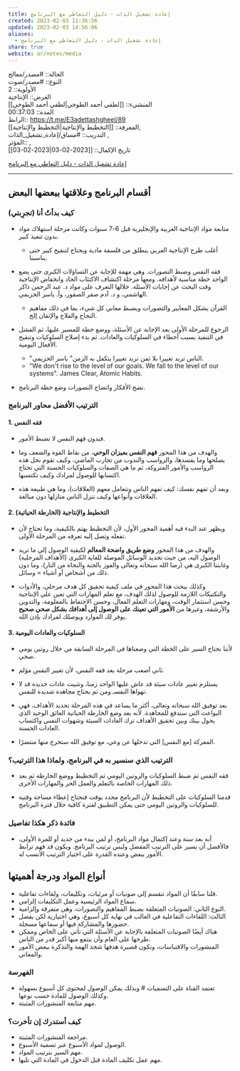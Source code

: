 ```yaml
---
title: إعادة تشغيل الذات - دليل التعاطي مع البرنامج
created: 2023-02-03 11:36:56
updated: 2023-02-03 14:56:06
aliases:
  - إعادة تشغيل الذات - دليل التعاطي مع البرنامج
share: true
website: ar/notes/media
---
```


الحالة:: #مصدر/معالج  
النوع:: #مصدر/صوت  
اﻷولوية:: 2  
الغرض:: الإنتاجية  
المنشيء:: [[لطفي أحمد الطوخي|لطفي أحمد الطوخي]]  
المدة:: 00:37:03  
الرابط:: <https://t.me/E3adettashgheel/89>  
المعرفة:: [[التخطيط واﻹنتاجية|التخطيط واﻹنتاجية]],  
التدريب:: #مساق/إعادة_تشغيل_الذات ,  
المؤثر:: ,  
تاريخ اﻹكمال:: [[2023-02-03|2023-02-03]]

[إعادة تشغيل الذات - دليل التعاطي مع البرنامج](https://t.me/E3adettashgheel/89)

---

## أقسام البرنامج وعلاقتها ببعضها البعض

### كيف بدأتُ أنا (تجرِبتي)

- متابعة مواد اﻹنتاجية العربية واﻹنجليزية قبل 6-7 سنوات وكانت مرحلة استهلاك مواد بدون تنفيذ كبير.

  - أغلب طرح اﻹنتاجية الغربي ينطلق من فلسفة مادية ويحتاج لتنقيح كبير حتى يناسبنا.

- فقه النفس وضبط التصورات. وهي مهمة للإجابة عن التساؤلات الكبرى حتى يضع الواحد خطة مناسبة لأهدافه. ومعها مرحلة اكتشاف الاكتئاب الحاد وانخفاض الإنتاجية وقت البحث عن إجابات اﻷسئلة. خلالها التعرف على مواد د. عبد الرحمن ذاكر الهاشمي، و د. آدم صقر الصقور، وأ. ياسر الحزيمي.

  - القرآن يشكل المعايير والتصورات ويضبط معاني كل شيء، بما في ذلك مفاهيم النجاح والفلاح واﻹتقان إلخ.

- الرجوع للمرحلة اﻷولى بعد اﻹجابة عن الأسئلة، ووضع خطة للمسير عليها، ثم الفشل في التنفيذ بسبب أخطاء في السلوكيات والعادات. ثم بدء إصلاح السلوكيات وتنقيح الأفعال اليومية.

  - "الناس تريد تغييرا بلا ثمن تريد تغييرا يتكفل به الزمن" ياسر الحزيمي.
  - "We don't rise to the level of our goals. We fall to the level of our systems". James Clear, Atomic Habits.

- نضج الأفكار واتضاح التصورات وضع خطة البرنامج.

### الترتيب الأفضل محاور البرنامج

#### 1. فقه النفس

- فبدون فهم النفس لا تضبط اﻷمور.

- والهدف من هذا المحور **فهم النفس بميزان الوحي**، من نقاط القوة والضعف وما يصلحها وما يفسدها، والرواسب والندوب من تجارب الماضي، وكيف تقوم بحل هذه الرواسب والأمور المتروكة، ثم ما هي الصفات والسلوكيات الحسنة التي تحتاج اكتسابها للوصول لمرادك وكيف تكتسبها.

- وبعد أن تفهم نفسك: كيف تفهم الناس وتتعامل معهم (العلاقات)، وما هي طبيعة هذه العلاقات وأنواعها وكيف تنزل الناس منازلها دون مبالغة.

#### 2. التخطيط واﻹنتاجية (الخارطة الحياتية)

- ويظهر عند البدء فيه أهمية المحور الأول، ﻷن التخطيط يهتم بالكيفية، وما تحتاج لأن تفعله وتصل إليه تعرفه من المرحلة اﻷولى.

- والهدف من هذا المحور **وضع طريق واضحة المعالم** لكيفية الوصول إلي ما تريد الوصول اليه، من حيث تحديد الوسائل الموصلة للغاية الكبرى (الأهداف المرحلية) وغايتنا الكبرى هي (رضا الله سبحانه وتعالى والفوز بالجنة والنجاة من النار)، وما دون ذلك من أشخاص أو أشياء = وسائل.

- وكذلك يبحث هذا المحور في ملف كيفية تحقيق كل هدف مرحلي، والأدوات والتكتيكات اللازمة للوصول لذلك الهدف، مع تعلم المهارات التي تعين علي الإنتاجية وحسن استثمار الوقت، ومهارات التعلم الفعال، وحسن الاحتفاظ بالمعلومة، والتدوين والأرشفة، وغيرها من **الأمور التي تعينك على الوصول إلى أهدافك بشكل صحي صحيح** يوفر لك الموارد ويوصلك لمرادك بإذن الله.

#### 3. السلوكيات والعادات اليومية

- ﻷننا نحتاج السير على الخطة التي وضعناها في المرحلة السابقة من خلال روتين يومي صحي.

- ثاني أصعب مرحلة بعد فقه النفس، ﻷن تغيير النفس مؤلم.

- يستلزم تغيير عادات سيئة قد عاش عليها الواحد زمنا، وتثبيت عادات جديدة قد لا تهواها النفسـ ومن ثم يحتاج مجاهدة شديدة للنفس.

- بعد توفيق الله سبحانه وتعالى، أكثر ما يساعد في هذه المرحلة تحديد اﻷهداف، فهي البواعث التي ستدفع للمجاهدة. لأنه بعد وضع الخارطة الحياتية العائق الوحيد الذي يحول بينك وبين تحقيق الأهداف ترك العادات السيئة وشهوات النفس واكتساب العادات الحسنة.

- المعركة [مع النفس] التي تدخلها عن وعي، مع توفيق الله ستخرج منها منتصرًا.

### الترتيب الذي سنسير به في البرنامج، ولماذا هذا الترتيب؟

- فقه النفس ثم ضبط السلوكيات والروتين اليومي ثم التخطيط ووضع الخارطة ثم بعد ذلك المهارات الخاصة بالتعلم والعمل الحر والمهارات الأخرى.

- قدمنا السلوكيات على التخطيط ﻷن البرنامج محدد بوقت فنحتاج إعطاء مساحة وقتية للسلوكيات والروتين اليومي حتى يمكن التطبيق لفترة كافية خلال فترة البرنامج.

### فائدة ذكر هكذا تفاصيل

- أنه بعد سنة وعند إكتمال مواد البرنامج، أو لمن يبدء من جديد أو للمرة اﻷولى، فاﻷفضل أن يسير على الترتيب المفضل وليس ترتيب البرنامج. ويكون قد فهم ترابط اﻷمور ببعض وعنده القدرة على اختيار الترتيب اﻷنسب له.

## أنواع المواد ودرجة أهميتها

- قلنا سابقًا أن المواد تنقسم إلى صوتيات أو مرئيات، وتكليفات، ولقاءات تفاعلية.
- سماع المواد الرئيسية وعمل التكليفات إلزامي.
- النوع الثاني: الصوتيات المتعلقة بضبط المفاهيم والتصورات، وهي متفرقة وإلزامية.
- الثالث: اللقاءات التفاعلية في الغالب في نهاية كل أسبوع، وهي اختيارية لكن يفضل حضورها والمشاركة فيها أو سماعها مسجلة.
- هناك أيضًا الصوتيات المتعلقة بالإجابة عن الأسئلة التي تأتي على الخاص وممكن طرحها على العام وأن ينتفع منها أكبر قدر من الناس.
- المنشورات والاقتباسات، وتكون قصيرة هدفها شحذ الهمة والتذكرة ببعض اﻷمور والمعاني.

### الفهرسة

- تعتمد القناة على التسميات # وبذلك يمكن الوصول لمحتوى كل أسبوع بسهولة وكذلك الوصول للمادة حسب نوعها.
- مهم متابعة المنشورات المثبتة.

### كيف أستدرك إن تأخرت؟

- مراجعة المنشورات المثبتة.
- الوصول لمواد الأسبوع عبر تسمية اﻷسبوع.
- مهم السير بترتيب المواد.
- مهم عمل تكليف المادة قبل الدخول في المادة التي تليها.
